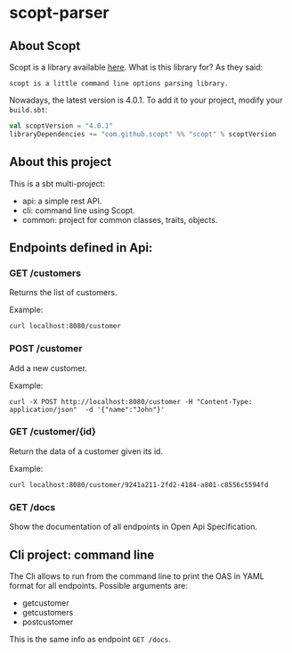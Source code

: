 # scopt-parser


## About Scopt 

Scopt is a library available [here](https://github.com/scopt/scopt).
What is this library for? As they said:

`scopt is a little command line options parsing library.`

Nowadays, the latest version is 4.0.1. To add it to your project, modify your `build.sbt`:

```scala
val scoptVersion = "4.0.1"
libraryDependencies += "com.github.scopt" %% "scopt" % scoptVersion
```

## About this project

This is a sbt multi-project:

- api: a simple rest API.
- cli: command line using Scopt.
- common: project for common classes, traits, objects.

## Endpoints defined in Api:

### GET /customers

Returns the list of customers.

Example:

```
curl localhost:8080/customer
```

### POST /customer

Add a new customer.

Example:

```
curl -X POST http://localhost:8080/customer -H "Content-Type: application/json"  -d '{"name":"John"}'
```

### GET /customer/{id}

Return the data of a customer given its id.

Example:

```
curl localhost:8080/customer/9241a211-2fd2-4184-a801-c8556c5594fd
```

### GET /docs

Show the documentation of all endpoints in Open Api Specification.

## Cli project: command line

The Cli allows to run from the command line to print the OAS in YAML format for all endpoints.
Possible arguments are:

- getcustomer
- getcustomers
- postcustomer

This is the same info as endpoint `GET /docs`.

